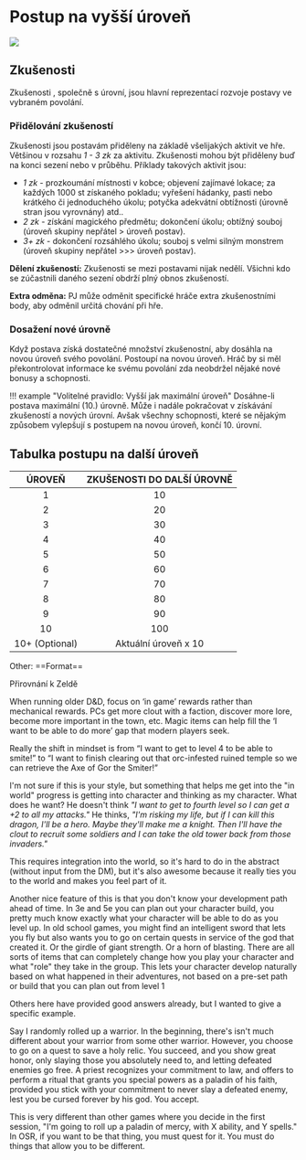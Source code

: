 # Postup na vyšší úroveň

<img src="/assets/levelUp.webp" style="zoom:100%;" />

## Zkušenosti

Zkušenosti , společně s úrovní, jsou hlavní reprezentací rozvoje postavy ve vybraném povolání. 

### Přidělování zkušeností

Zkušenosti jsou postavám přiděleny na základě všelijakých aktivit ve hře. Většinou v rozsahu *1 - 3 zk* za aktivitu. Zkušenosti mohou být přiděleny buď na konci sezení nebo v průběhu. Příklady takových aktivit jsou: 

- *1 zk* -  prozkoumání místnosti v kobce; objevení zajímavé lokace; za každých 1000 st získaného pokladu; vyřešení hádanky, pasti nebo krátkého či jednoduchého úkolu; potyčka adekvátní obtížnosti (úrovně stran jsou vyrovnány) atd.. 
- *2 zk* - získání magického předmětu; dokončení úkolu; obtížný souboj (úroveň skupiny nepřátel > úroveň postav). 
- *3+ zk* - dokončení rozsáhlého úkolu; souboj s velmi silným monstrem (úroveň skupiny nepřátel >>> úroveň postav).

**Dělení zkušeností:** Zkušenosti se mezi postavami nijak nedělí. Všichni kdo se zúčastnili daného sezení obdrží plný obnos zkušeností. 

**Extra odměna:** PJ může odměnit specifické hráče extra zkušenostními body, aby odměnil určitá chování při hře. 

### Dosažení nové úrovně 

Když postava získá dostatečné množství zkušenostní, aby dosáhla na novou úroveň svého povolání. Postoupí na novou úroveň. Hráč by si měl překontrolovat informace ke svému povolání zda neobdržel nějaké nové bonusy a schopnosti.

!!! example "Volitelné pravidlo: Vyšší jak maximální úroveň"
	Dosáhne-li postava maximální (10.) úrovně. Může i nadále pokračovat v získávání zkušeností a nových úrovní. Avšak všechny schopnosti, které se nějakým způsobem vylepšují s postupem na novou úroveň, končí 10. úrovní. 

## Tabulka postupu na další úroveň

|     ÚROVEŇ     | ZKUŠENOSTI DO DALŠÍ ÚROVNĚ |
| :------------: | :------------------------: |
|       1        |             10             |
|       2        |             20             |
|       3        |             30             |
|       4        |             40             |
|       5        |             50             |
|       6        |             60             |
|       7        |             70             |
|       8        |             80             |
|       9        |             90             |
|       10       |            100             |
| 10+ (Optional) |    Aktuální úroveň x 10    |



Other: ==Format==

Přirovnání k Zeldě

When running older D&D, focus on ‘in game’ rewards rather than mechanical rewards. PCs get more clout with a faction, discover more lore, become more important in the town, etc. Magic items can help fill the ‘I want to be able to do more’ gap that modern players seek.

Really the shift in mindset is from “I want to get to level 4 to be able to smite!” to “I want to finish clearing out that orc-infested ruined temple so we can retrieve the Axe of Gor the Smiter!”

I'm not sure if this is your style, but something that helps me get into the "in world" progress is getting into character and thinking as my character. What does he want? He doesn't think *"I want to get to fourth level so I can get a +2 to all my attacks."* He thinks, *"I'm risking my life, but if I can kill this dragon, I'll be a hero. Maybe they'll make me a knight. Then I'll have the clout to recruit some soldiers and I can take the old tower back from those invaders."*

This requires integration into the world, so it's hard to do in the abstract (without input from the DM), but it's also awesome because it really ties you to the world and makes you feel part of it.

Another nice feature of this is that you don't know your development path ahead of time. In 3e and 5e you can plan out your character build, you pretty much know exactly what your character will be able to do as you level up. In old school games, you might find an intelligent sword that lets you fly but also wants you to go on certain quests in service of the god that created it. Or the girdle of giant strength. Or a horn of blasting. There are all sorts of items that can completely change how you play your character and what "role" they take in the group. This lets your character develop naturally based on what happened in their adventures, not based on a pre-set path or build that you can plan out from level 1

Others here have provided good answers already, but I wanted to give a specific example.

Say I randomly rolled up a warrior. In the beginning, there's isn't much different about your warrior from some other warrior. However, you choose to go on a quest to save a holy relic. You succeed, and you show great honor, only slaying those you absolutely need to, and letting defeated enemies go free. A priest recognizes your commitment to law, and offers to perform a ritual that grants you special powers as a paladin of his faith, provided you stick with your commitment to never slay a defeated enemy, lest you be cursed forever by his god. You accept.

This is very different than other games where you decide in the first session, "I'm going to roll up a paladin of mercy, with X ability, and Y spells." In OSR, if you want to be that thing, you must quest for it. You must do things that allow you to be different.

